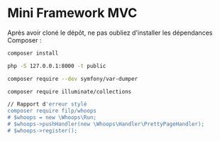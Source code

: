 # Mini Framework MVC

Après avoir cloné le dépôt, ne pas oubliez d'installer les dépendances Composer : 

```bash
composer install
```

```bash
php -S 127.0.0.1:8000 -t public
```

```bash
composer require --dev symfony/var-dumper
```

```bash
composer require illuminate/collections
```

```bash
// Rapport d'erreur stylé
composer require filp/whoops
# $whoops = new \Whoops\Run;
# $whoops->pushHandler(new \Whoops\Handler\PrettyPageHandler);
# $whoops->register();
```
